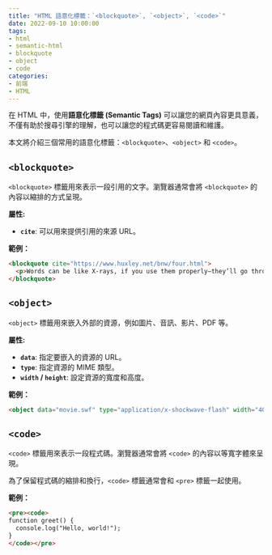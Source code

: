 ```yaml
---
title: "HTML 語意化標籤：`<blockquote>`, `<object>`, `<code>`"
date: 2022-09-10 10:00:00
tags:
- html
- semantic-html
- blockquote
- object
- code
categories:
- 前端
- HTML
---
```


在 HTML 中，使用**語意化標籤 (Semantic Tags)** 可以讓您的網頁內容更具意義，不僅有助於搜尋引擎的理解，也可以讓您的程式碼更容易閱讀和維護。

本文將介紹三個常用的語意化標籤：`<blockquote>`、`<object>` 和 `<code>`。

## `<blockquote>`

`<blockquote>` 標籤用來表示一段引用的文字。瀏覽器通常會將 `<blockquote>` 的內容以縮排的方式呈現。

**屬性:**

-   **`cite`**: 可以用來提供引用的來源 URL。

**範例：**

```html
<blockquote cite="https://www.huxley.net/bnw/four.html">
  <p>Words can be like X-rays, if you use them properly—they’ll go through anything. You read and you’re pierced.</p>
</blockquote>
```

## `<object>`

`<object>` 標籤用來嵌入外部的資源，例如圖片、音訊、影片、PDF 等。

**屬性:**

-   **`data`**: 指定要嵌入的資源的 URL。
-   **`type`**: 指定資源的 MIME 類型。
-   **`width` / `height`**: 設定資源的寬度和高度。

**範例：**

```html
<object data="movie.swf" type="application/x-shockwave-flash" width="400" height="300"></object>
```

## `<code>`

`<code>` 標籤用來表示一段程式碼。瀏覽器通常會將 `<code>` 的內容以等寬字體來呈現。

為了保留程式碼的縮排和換行，`<code>` 標籤通常會和 `<pre>` 標籤一起使用。

**範例：**

```html
<pre><code>
function greet() {
  console.log("Hello, world!");
}
</code></pre>
```
